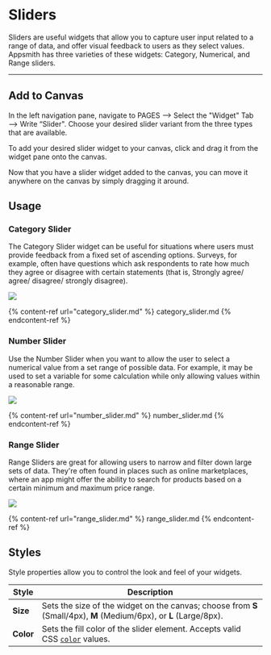 # Sliders
Sliders are useful widgets that allow you to capture user input related to a range of data, and offer visual feedback to users as they select values. Appsmith has three varieties of these widgets: Category, Numerical, and Range sliders.

---
## Add to Canvas
In the left navigation pane, navigate to PAGES —> Select the "Widget" Tab —> Write “Slider". Choose your desired slider variant from the three types that are available.

To add your desired slider widget to your canvas, click and drag it from the widget pane onto the canvas.

Now that you have a slider widget added to the canvas, you can move it anywhere on the canvas by simply dragging it around.

## Usage

### Category Slider
The Category Slider widget can be useful for situations where users must provide feedback from a fixed set of ascending options. Surveys, for example, often have questions which ask respondents to rate how much they agree or disagree with certain statements (that is, Strongly agree/ agree/ disagree/ strongly disagree).

![](as_category.png)

{% content-ref url="category_slider.md" %} category_slider.md {% endcontent-ref %}

### Number Slider
Use the Number Slider when you want to allow the user to select a numerical value from a set range of possible data. For example, it may be used to set a variable for some calculation while only allowing values within a reasonable range. 

![](as_number.png)

{% content-ref url="number_slider.md" %} number_slider.md {% endcontent-ref %}

### Range Slider
Range Sliders are great for allowing users to narrow and filter down large sets of data. They're often found in places such as online marketplaces, where an app might offer the ability to search for products based on a certain minimum and maximum price range.

![](as_range.png)

{% content-ref url="range_slider.md" %} range_slider.md {% endcontent-ref %}

## Styles

Style properties allow you to control the look and feel of your widgets.

| **Style** | **Description** |
|-----------|-----------------|
| **Size** | Sets the size of the widget on the canvas; choose from **S** (Small/4px), **M** (Medium/6px), or **L** (Large/8px). |
| **Color** | Sets the fill color of the slider element. Accepts valid CSS [`color`](https://developer.mozilla.org/en-US/docs/Web/CSS/color) values. |